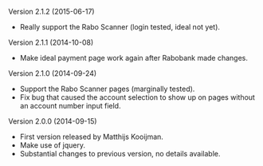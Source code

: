 Version 2.1.2 (2015-06-17)
 - Really support the Rabo Scanner (login tested, ideal not yet).

Version 2.1.1 (2014-10-08)
 - Make ideal payment page work again after Rabobank made changes.

Version 2.1.0 (2014-09-24)
 - Support the Rabo Scanner pages (marginally tested).
 - Fix bug that caused the account selection to show up on pages without
   an account number input field.

Version 2.0.0 (2014-09-15)
 - First version released by Matthijs Kooijman.
 - Make use of jquery.
 - Substantial changes to previous version, no details available.
